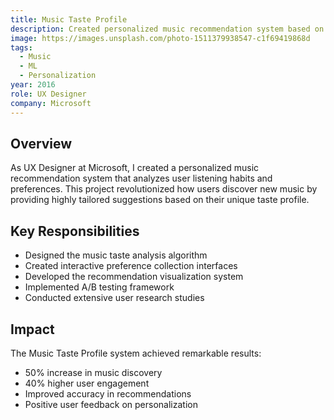 ```yaml
---
title: Music Taste Profile
description: Created personalized music recommendation system based on user listening habits and preferences.
image: https://images.unsplash.com/photo-1511379938547-c1f69419868d
tags:
  - Music
  - ML
  - Personalization
year: 2016
role: UX Designer
company: Microsoft
---
```


## Overview

As UX Designer at Microsoft, I created a personalized music recommendation system that analyzes user listening habits and preferences. This project revolutionized how users discover new music by providing highly tailored suggestions based on their unique taste profile.

## Key Responsibilities

- Designed the music taste analysis algorithm
- Created interactive preference collection interfaces
- Developed the recommendation visualization system
- Implemented A/B testing framework
- Conducted extensive user research studies

## Impact

The Music Taste Profile system achieved remarkable results:
- 50% increase in music discovery
- 40% higher user engagement
- Improved accuracy in recommendations
- Positive user feedback on personalization
